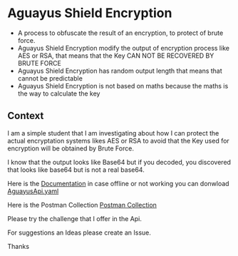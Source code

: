 # Aguayus Shield Encryption
- A process to obfuscate the result of an encryption, to protect of brute force.
- Aguayus Shield Encryption modify the output of encryption process like AES or RSA, that means that the Key CAN NOT BE RECOVERED BY BRUTE FORCE
- Aguayus Shield Encryption has random output length that means that cannot be predictable
- Aguayus Shield Encryption is not based on maths because the maths is the way to calculate the key

## Context 
 I am a simple student that I am investigating about how I can protect the actual encryptation systems likes AES or RSA to avoid that the Key used for encryption will be obtained by Brute Force.
 
 I know that the output looks like Base64 but if you decoded, you discovered that looks like base64 but is not a real base64.
 
 Here is the
 [Documentation](https://app.swaggerhub.com/apis/ADMIN_150/AguayusShieldEncryption/1.0.0) in case offline or not working you can donwload [AguayusApi.yaml](https://raw.githubusercontent.com/Aguayus/AguayusShieldEncryption/main/AguayusApi.yaml)
 
 Here is the Postman Collection
 [Postman Collection](https://raw.githubusercontent.com/Aguayus/AguayusShieldEncryption/main/Aguayus.postman_collection.json)
 
 
 Please try the challenge that I offer in the Api. 
 
 For suggestions an Ideas please create an Issue.
 
 Thanks
